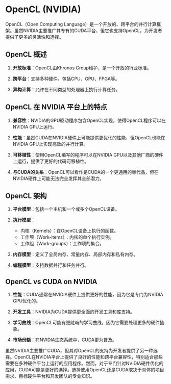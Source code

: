 # OpenCL (NVIDIA)


OpenCL（Open Computing Language）是一个开放的、跨平台的并行计算框架。虽然NVIDIA主要推广其专有的CUDA平台，但它也支持OpenCL，为开发者提供了更多的灵活性和选择。

## OpenCL 概述

1. **开放标准**：OpenCL由Khronos Group维护，是一个开放的行业标准。

2. **跨平台**：支持多种硬件，包括CPU、GPU、FPGA等。

3. **异构计算**：允许在不同类型的处理器上执行计算任务。

## OpenCL 在 NVIDIA 平台上的特点

1. **兼容性**：NVIDIA的GPU驱动程序包含OpenCL实现，使得OpenCL程序可以在NVIDIA GPU上运行。

2. **性能**：虽然CUDA在NVIDIA硬件上可能提供更优化的性能，但OpenCL也能在NVIDIA GPU上实现高效的并行计算。

3. **可移植性**：使用OpenCL编写的程序可以在NVIDIA GPU以及其他厂商的硬件上运行，提供了更好的代码可移植性。

4. **与CUDA的关系**：OpenCL可以看作是CUDA的一个更通用的替代品，但在NVIDIA硬件上可能无法完全发挥其全部潜力。

## OpenCL 架构

1. **平台模型**：包括一个主机和一个或多个OpenCL设备。

2. **执行模型**：
   - 内核（Kernels）：在OpenCL设备上执行的函数。
   - 工作项（Work-items）：内核的单个执行实例。
   - 工作组（Work-groups）：工作项的集合。

3. **内存模型**：定义了全局内存、常量内存、局部内存和私有内存。

4. **编程模型**：支持数据并行和任务并行。


## OpenCL vs CUDA on NVIDIA

1. **性能**：CUDA通常在NVIDIA硬件上提供更好的性能，因为它是专门为NVIDIA GPU优化的。

2. **开发工具**：NVIDIA为CUDA提供更全面的开发工具和库支持。

3. **学习曲线**：OpenCL可能有更陡峭的学习曲线，因为它需要处理更多的硬件抽象。

4. **市场份额**：在NVIDIA生态系统中，CUDA更为普及。


虽然NVIDIA主要推广CUDA，但其对OpenCL的支持为开发者提供了另一种选择。OpenCL在NVIDIA平台上提供了良好的性能和跨平台兼容性，特别适合那些需要在多种硬件平台上运行的应用程序。然而，对于专门针对NVIDIA硬件优化的应用，CUDA可能是更好的选择。选择使用OpenCL还是CUDA取决于具体的项目需求、目标硬件平台和开发团队的专业知识。

